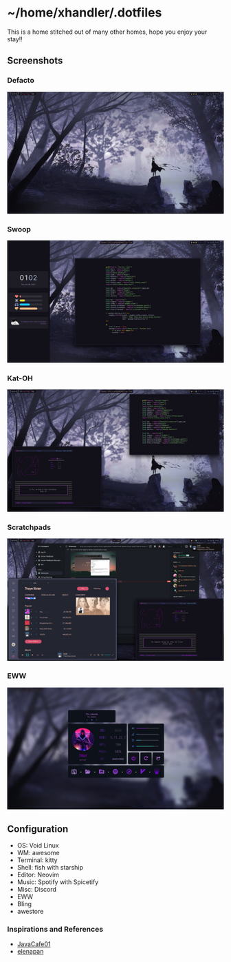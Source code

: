 # ~/home/xhandler/.dotfiles

This is a home stitched out of many other homes, hope you enjoy your stay!!

## Screenshots

### Defacto

![main](img/0x01.png)

### Swoop

![slider](img/0x02.png)

### Kat-OH

![kat-oh](img/0x03.png)

### Scratchpads

![scratchpad](img/0x04.png)

### EWW

![eww](img/0x05.png)

## Configuration

* OS: Void Linux
* WM: awesome
* Terminal: kitty
* Shell: fish with starship
* Editor: Neovim
* Music: Spotify with Spicetify
* Misc: Discord
* EWW
* Bling
* awestore

### Inspirations and References

* [JavaCafe01](https://github.com/JavaCafe01/awedots)
* [elenapan](https://github.com/elenapan/dotfiles)
